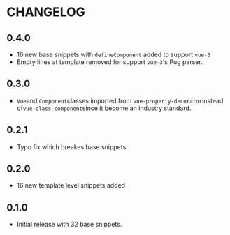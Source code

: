 # CHANGELOG

## 0.4.0

- 16 new base snippets with `defineComponent` added to support `vue-3`
- Empty lines at template removed for support `vue-3`'s Pug parser.

## 0.3.0

- `Vue`and `Component`classes imported from `vue-property-decorator`instead of`vue-class-component`since it become an industry standard.

## 0.2.1

- Typo fix which breakes base snippets

## 0.2.0

- 16 new template level snippets added

## 0.1.0

- Initial release with 32 base snippets.

